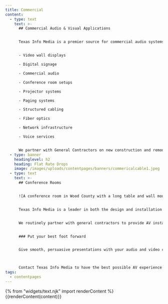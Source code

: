 ```yaml
---
title: Commercial
content:
  - type: text
    text: >-
      ## Commercial Audio & Visual Applications


      Texas Info Media is a premier source for commercial audio systems and commercial sound systems. We offer complete commercial services that include, but are not limited to:


      - Video wall displays

      - Digital signage

      - Commercial audio

      - Conference room setups

      - Projector systems

      - Paging systems

      - Structured cabling

      - Fiber optics

      - Network infrastructure

      - Voice services


      We partner with General Contractors on new construction and remodels to handle all cabling infrastructure needs, commercial audio systems setup, and custom applications
  - type: banner
    headinglevel: h2
    heading: Flat Rate Drops
    image: /images/uploads/contentpages/banners/commericalcable1.jpeg
  - type: text
    text: >-
      ## Conference Rooms


      ![A conference room in Wood County with a long table and wall mounted display](/images/uploads/woodcounty.jpg)


      Texas Info Media is a leader in both the design and installation of conference rooms with fully integrated audio and video equipment.


      We routinely partner with general contractors to provide AV installation on projects, and stock the highest quality AV equipment.


      ### Put your best foot forward


      Give smooth, persuasive presentations with your audio and video cleanly integrated into your conference room. Clients will notice this touch of professionalism. You can focus on making your best case, without the distraction of fighting the AV equipment.



      Contact Texas Info Media to have the best possible AV experience made part of your conference room.
tags:
  - contentpages
---
```


{% from "widgets/text.njk" import renderContent %}
{{renderContent(content)}}
